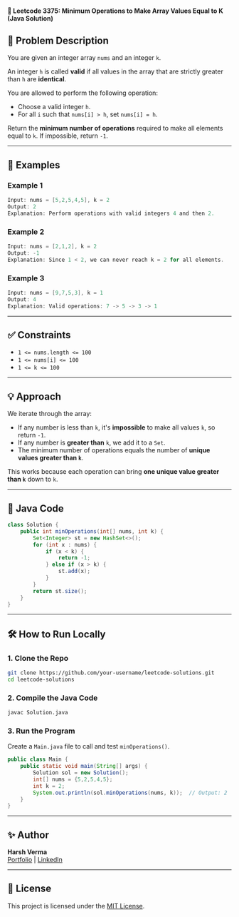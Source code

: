 #### 🔢 Leetcode 3375: Minimum Operations to Make Array Values Equal to K (Java Solution)

## 📘 Problem Description
You are given an integer array `nums` and an integer `k`.

An integer `h` is called **valid** if all values in the array that are strictly greater than `h` are **identical**.

You are allowed to perform the following operation:
- Choose a valid integer `h`.
- For all `i` such that `nums[i] > h`, set `nums[i] = h`.

Return the **minimum number of operations** required to make all elements equal to `k`. If impossible, return `-1`.

---

## 🧪 Examples

### Example 1
```java
Input: nums = [5,2,5,4,5], k = 2
Output: 2
Explanation: Perform operations with valid integers 4 and then 2.
```

### Example 2
```java
Input: nums = [2,1,2], k = 2
Output: -1
Explanation: Since 1 < 2, we can never reach k = 2 for all elements.
```

### Example 3
```java
Input: nums = [9,7,5,3], k = 1
Output: 4
Explanation: Valid operations: 7 -> 5 -> 3 -> 1
```

---

## ✅ Constraints
- `1 <= nums.length <= 100`
- `1 <= nums[i] <= 100`
- `1 <= k <= 100`

---

## 💡 Approach

We iterate through the array:
- If any number is less than `k`, it's **impossible** to make all values `k`, so return `-1`.
- If any number is **greater than** `k`, we add it to a `Set`.
- The minimum number of operations equals the number of **unique values greater than `k`**.

This works because each operation can bring **one unique value greater than `k`** down to `k`.

---

## 🧠 Java Code
```java
class Solution {
    public int minOperations(int[] nums, int k) {
        Set<Integer> st = new HashSet<>();
        for (int x : nums) {
            if (x < k) {
                return -1;
            } else if (x > k) {
                st.add(x);
            }
        }
        return st.size();
    }
}
```

---

## 🛠️ How to Run Locally

### 1. Clone the Repo
```bash
git clone https://github.com/your-username/leetcode-solutions.git
cd leetcode-solutions
```

### 2. Compile the Java Code
```bash
javac Solution.java
```

### 3. Run the Program
Create a `Main.java` file to call and test `minOperations()`.

```java
public class Main {
    public static void main(String[] args) {
        Solution sol = new Solution();
        int[] nums = {5,2,5,4,5};
        int k = 2;
        System.out.println(sol.minOperations(nums, k));  // Output: 2
    }
}
```

---

## ✨ Author
**Harsh Verma**  
[Portfolio](https://harshverma724.github.io/Portfolio-Website) | [LinkedIn](https://linkedin.com/in/harshverma724)

---

## 📄 License
This project is licensed under the [MIT License](LICENSE).
